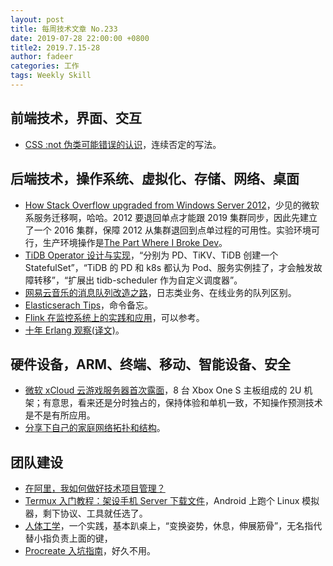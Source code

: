 ```yaml
---
layout: post
title: 每周技术文章 No.233
date: 2019-07-28 22:00:00 +0800
title2: 2019.7.15-28
author: fadeer
categories: 工作
tags: Weekly Skill
---
```


## 前端技术，界面、交互

- [CSS :not 伪类可能错误的认识](https://www.zhangxinxu.com/wordpress/2019/07/css-not-pseudo-class/)，连续否定的写法。

## 后端技术，操作系统、虚拟化、存储、网络、桌面

- [How Stack Overflow upgraded from Windows Server 2012](https://stackoverflow.blog/2019/07/22/how-stack-overflow-upgraded-from-windows-server-2012/)，少见的微软系服务迁移啊，哈哈。2012 要退回单点才能跟 2019 集群同步，因此先建立了一个 2016 集群，保障 2012 从集群退回到点单过程的可用性。实验环境可行，生产环境操作是[The Part Where I Broke Dev](https://www.tarynpivots.com/post/how-stack-overflow-upgraded-from-windows-2012/#phase-2-the-part-where-i-broke-dev)。
- [TiDB Operator 设计与实现](https://aleiwu.com/post/tidb-operator-design/)，“分别为 PD、TiKV、TiDB 创建一个 StatefulSet”，“TiDB 的 PD 和 k8s 都认为 Pod、服务实例挂了，才会触发故障转移”，“扩展出 tidb-scheduler 作为自定义调度器”。
- [网易云音乐的消息队列改造之路](https://mp.weixin.qq.com/s/F94YPWQzI2_bb9pdDG4mtA)，日志类业务、在线业务的队列区别。
- [Elasticserach Tips](https://happy123.me/blog/2019/07/24/elasticserach-tips/)，命令备忘。
- [Flink 在监控系统上的实践和应用](https://www.infoq.cn/article/rajDtRlKs*aGLvjTV7aH)，可以参考。
- [十年 Erlang 观察(译文)](https://zhuanlan.zhihu.com/p/73518961)。

## 硬件设备，ARM、终端、移动、智能设备、安全

- [微软 xCloud 云游戏服务器首次露面](https://www.expreview.com/69618.html)，8 台 Xbox One S 主板组成的 2U 机架；有意思，看来还是分时独占的，保持体验和单机一致，不知操作预测技术是不是有所应用。
- [分享下自己的家庭网络拓扑和结构](https://www.gracecode.com/posts/3186.html)。

## 团队建设

- [在阿里，我如何做好技术项目管理？](https://mp.weixin.qq.com/s/xAxBNQcjsI7z4aT0WQavNg)
- [Termux 入门教程：架设手机 Server 下载文件](https://www.ruanyifeng.com/blog/2019/07/termux-tutorial.html)，Android 上跑个 Linux 模拟器，剩下协议、工具就任选了。
- [人体工学](https://www.yinwang.org/blog-cn/2017/10/16/ergonomics)，一个实践，基本趴桌上，“变换姿势，休息，伸展筋骨”，无名指代替小指负责上面的键，
- [Procreate 入坑指南](http://www.dgtle.com/article-29304-1.html)，好久不用。

